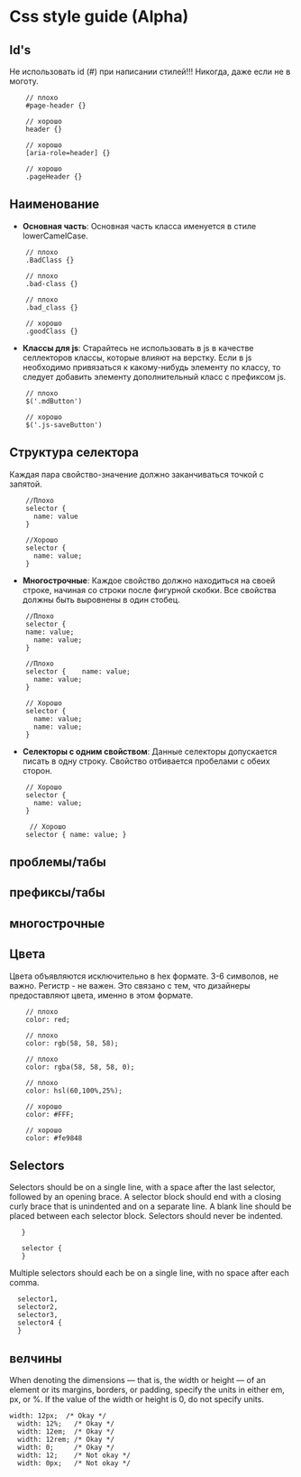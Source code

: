 # Css style guide (Alpha)

## <a name='ids'>Id's</a>
Не использовать id (\#) при написании стилей!!! Никогда, даже если не в моготу.

```
    // плохо
    #page-header {}
    
    // хорошо
    header {}
    
    // хорошо
    [aria-role=header] {}
    
    // хорошо
    .pageHeader {}
```

## <a name='ids'>Наименование</a>

- **Основная часть**: Основная часть класса именуется в стиле lowerCamelCase.

```
    // плохо
    .BadClass {}

    // плохо
    .bad-class {}

    // плохо
    .bad_class {}

    // хорошо
    .goodClass {}
```

- **Классы для js**: Старайтесь не использовать в js в качестве селлекторов классы, которые влияют на верстку.
Если в js необходимо привязаться к какому-нибудь элементу по классу, то следует добавить элементу дополнительный класс
с префиксом js.

```
    // плохо
    $('.mdButton')

    // хорошо
    $('.js-saveButton')
```

## <a name='ids'>Структура селектора</a>
Каждая пара свойство-значение должно заканчиваться точкой с запятой.

```
    //Плохо
    selector {
      name: value
    }

    //Хорошо
    selector {
      name: value;
    }
```

- **Многострочные**: Каждое свойство должно находиться на своей строке, начиная со строки после фигурной скобки.
Все свойства должны быть выровнены в один стобец.

```
    //Плохо
    selector {
    name: value;
      name: value;
    }

    //Плохо
    selector {    name: value;
      name: value;
    }

    // Хорошо
    selector {
      name: value;
      name: value;
    }
```

- **Селекторы с одним свойством**: Данные селекторы допускается писать в одну строку.
Свойство отбивается пробелами с обеих сторон.

```
    // Хорошо
    selector {
      name: value;
    }

     // Хорошо
    selector { name: value; }
```


## <a name='ids'>проблемы/табы</a>

## <a name='ids'>префиксы/табы</a>

## <a name='ids'>многострочные</a>

## <a name='ids'>Цвета</a>
Цвета объявляются исключительно в hex формате. 3-6 символов, не важно. Регистр - не важен.
 Это связано с тем, что дизайнеры предоставляют цвета, именно в этом формате.

```
    // плохо
    color: red;

    // плохо
    color: rgb(58, 58, 58);

    // плохо
    color: rgba(58, 58, 58, 0);

    // плохо
    color: hsl(60,100%,25%);

    // хорошо
    color: #FFF;

    // хорошо
    color: #fe9848
```


## <a name='ids'>Selectors</a>
Selectors should be on a single line, with a space after the last selector, followed by an opening brace. A selector block should end with a closing curly brace that is unindented and on a separate line. A blank line should be placed between each selector block. Selectors should never be indented.

```selector {
   }
   
   selector {
   }
   ```
   
   Multiple selectors should each be on a single line, with no space after each comma.
 ```  
   selector1,
   selector2,
   selector3,
   selector4 {
   }
   ```
## <a name='ids'>велчины</a>
When denoting the dimensions — that is, the width or height — of an element or its margins, borders, or padding, specify the units in either em, px, or %. If the value of the width or height is 0, do not specify units.
```
width: 12px;  /* Okay */
  width: 12%;   /* Okay */
  width: 12em;  /* Okay */
  width: 12rem; /* Okay */
  width: 0;     /* Okay */
  width: 12;    /* Not okay */
  width: 0px;   /* Not okay */
  ```